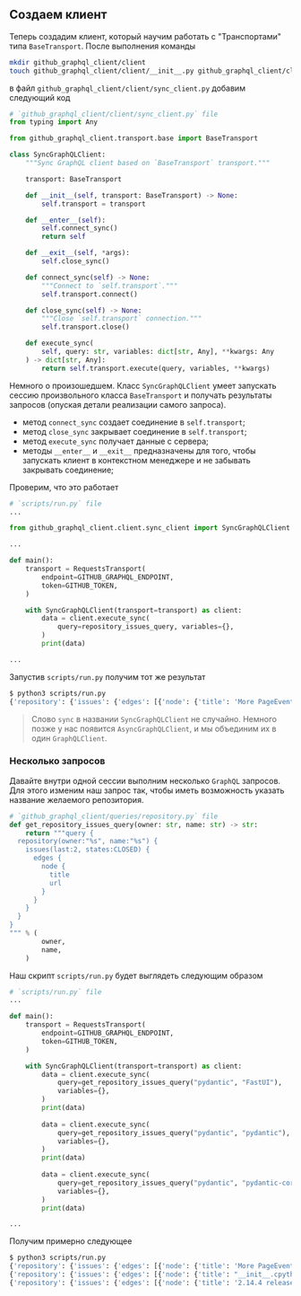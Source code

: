 ## Создаем клиент

Теперь создадим клиент, который научим работать с "Транспортами" типа `BaseTransport`.
После выполнения команды

```bash
mkdir github_graphql_client/client
touch github_graphql_client/client/__init__.py github_graphql_client/client/sync_client.py
```

в файл `github_graphql_client/client/sync_client.py` добавим следующий код

```python
# `github_graphql_client/client/sync_client.py` file
from typing import Any

from github_graphql_client.transport.base import BaseTransport

class SyncGraphQLClient:
    """Sync GraphQL client based on `BaseTransport` transport."""

    transport: BaseTransport

    def __init__(self, transport: BaseTransport) -> None:
        self.transport = transport

    def __enter__(self):
        self.connect_sync()
        return self

    def __exit__(self, *args):
        self.close_sync()

    def connect_sync(self) -> None:
        """Connect to `self.transport`."""
        self.transport.connect()

    def close_sync(self) -> None:
        """Close `self.transport` connection."""
        self.transport.close()

    def execute_sync(
        self, query: str, variables: dict[str, Any], **kwargs: Any
    ) -> dict[str, Any]:
        return self.transport.execute(query, variables, **kwargs)

```

Немного о произошедшем. Класс `SyncGraphQLClient` умеет запускать сессию произвольного класса
`BaseTransport` и получать результаты запросов (опуская детали реализации самого запроса).

- метод `connect_sync` создает соединение в `self.transport`;
- метод `close_sync` закрывает соединение в `self.transport`;
- метод `execute_sync` получает данные с сервера;
- методы `__enter__` и `__exit__` предназначены для того, чтобы запускать клиент в контекстном менеджере и не забывать закрывать соединение;

Проверим, что это работает

```python
# `scripts/run.py` file
...

from github_graphql_client.client.sync_client import SyncGraphQLClient

...

def main():
    transport = RequestsTransport(
        endpoint=GITHUB_GRAPHQL_ENDPOINT,
        token=GITHUB_TOKEN,
    )

    with SyncGraphQLClient(transport=transport) as client:
        data = client.execute_sync(
            query=repository_issues_query, variables={},
        )
        print(data)

...

```

Запустив `scripts/run.py` получим тот же результат

```bash
$ python3 scripts/run.py
{'repository': {'issues': {'edges': [{'node': {'title': 'More PageEvent Triggers', 'url': 'https://github.com/pydantic/FastUI/issues/104'}}, {'node': {'title': 'TypeError: Interval() takes no arguments', 'url': 'https://github.com/pydantic/FastUI/issues/105'}}]}}}
```

> Слово `sync` в названии `SyncGraphQLClient` не случайно. Немного позже у нас появится
> `AsyncGraphQLClient`, и мы объединим их в один `GraphQLClient`.

### Несколько запросов

Давайте внутри одной сессии выполним несколько `GraphQL` запросов. Для этого изменим
наш запрос так, чтобы иметь возможность указать название желаемого репозитория.

```python
# `github_graphql_client/queries/repository.py` file
def get_repository_issues_query(owner: str, name: str) -> str:
    return """query {
  repository(owner:"%s", name:"%s") {
    issues(last:2, states:CLOSED) {
      edges {
        node {
          title
          url
        }
      }
    }
  }
}
""" % (
        owner,
        name,
    )

```

Наш скрипт `scripts/run.py` будет выглядеть следующим образом

```python
# `scripts/run.py` file
...

def main():
    transport = RequestsTransport(
        endpoint=GITHUB_GRAPHQL_ENDPOINT,
        token=GITHUB_TOKEN,
    )

    with SyncGraphQLClient(transport=transport) as client:
        data = client.execute_sync(
            query=get_repository_issues_query("pydantic", "FastUI"),
            variables={},
        )
        print(data)
        
        data = client.execute_sync(
            query=get_repository_issues_query("pydantic", "pydantic"),
            variables={},
        )
        print(data)
        
        data = client.execute_sync(
            query=get_repository_issues_query("pydantic", "pydantic-core"),
            variables={},
        )
        print(data)

...

```

Получим примерно следующее

```bash
$ python3 scripts/run.py
{'repository': {'issues': {'edges': [{'node': {'title': 'More PageEvent Triggers', 'url': 'https://github.com/pydantic/FastUI/issues/104'}}, {'node': {'title': 'TypeError: Interval() takes no arguments', 'url': 'https://github.com/pydantic/FastUI/issues/105'}}]}}}
{'repository': {'issues': {'edges': [{'node': {'title': "__init__.cpython-311-darwin.so  is an incompatible architecture (have 'x86_64', need 'arm64') in M1 mac mini", 'url': 'https://github.com/pydantic/pydantic/issues/8396'}}, {'node': {'title': 'Override class used in annotations', 'url': 'https://github.com/pydantic/pydantic/issues/8408'}}]}}}
{'repository': {'issues': {'edges': [{'node': {'title': '2.14.4 release upload failed', 'url': 'https://github.com/pydantic/pydantic-core/issues/1082'}}, {'node': {'title': "(🐞) `ValidationError` can't be instantiated", 'url': 'https://github.com/pydantic/pydantic-core/issues/1115'}}]}}}
```
